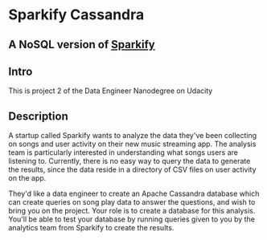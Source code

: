
# Sparkify Cassandra  
## A NoSQL version of [Sparkify](https://github.com/ScottFitzgerald83/sparkify) 
## Intro
This is project 2 of the Data Engineer Nanodegree on Udacity

## Description
A startup called Sparkify wants to analyze the data they've been collecting on songs and user activity on their new music streaming app. The analysis team is particularly interested in understanding what songs users are listening to. Currently, there is no easy way to query the data to generate the results, since the data reside in a directory of CSV files on user activity on the app.

They'd like a data engineer to create an Apache Cassandra database which can create queries on song play data to answer the questions, and wish to bring you on the project. Your role is to create a database for this analysis. You'll be able to test your database by running queries given to you by the analytics team from Sparkify to create the results.
